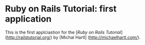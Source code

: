 # Ruby on Rails Tutorial: first application

This is the first applciastion for the
[*Ruby on Rails Tutorial*] (http://railstutorial.org/)
by [Michal Hartl] (http://michaelhartl.com/).